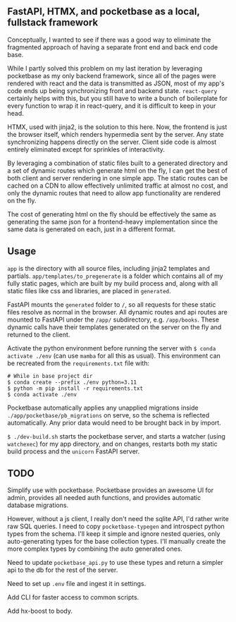 ## FastAPI, HTMX, and pocketbase as a local, fullstack framework

Conceptually, I wanted to see if there was a good way to eliminate the fragmented approach of having a separate front
end and back end code base.

While I partly solved this problem on my last iteration by leveraging pocketbase as my only backend framework, since all
of the pages were rendered with react and the data is transmitted as JSON, most of my app's code ends up being
synchronizing front and backend state. `react-query` certainly helps with this, but you still have to write a bunch of
boilerplate for every function to wrap it in react-query, and it is difficult to keep in your head.

HTMX, used with jinja2, is the solution to this here. Now, the frontend is just the browser itself, which renders
hypermedia sent by the server. Any state synchronizing happens directly on the server. Client side code is almost
entirely eliminated except for sprinkles of interactivity.

By leveraging a combination of static files built to a generated directory and a set of dynamic routes which generate
html on the fly, I can get the best of both client and server rendering in one simple app. The static routes can be
cached on a CDN to allow effectively unlimited traffic at almost no cost, and only the dynamic routes that need to allow
app functionality are rendered on the fly.

The cost of generating html on the fly should be effectively the same as generating the same json for a frontend-heavy
implementation since the same data is generated on each, just in a different format.

## Usage

`app` is the directory with all source files, including jinja2 templates and partials. `app/templates/to_pregenerate` is
a folder which contains all of my fully static pages, which are built by my build process and, along with all static
files like css and libraries, are placed in `generated`.

FastAPI mounts the `generated` folder to `/`, so all requests for these static files resolve as normal in the
browser. All dynamic routes and api routes are mounted to FastAPI under the `/app/` subdirectory, e.g. `/app/books`.
These dynamic calls have their templates generated on the server on the fly and returned to the client.

Activate the python environment before running the server with `$ conda activate ./env` (can use `mamba` for all this as usual). This environment can be recreated from the `requirements.txt` file with:

```shell
# While in base project dir
$ conda create --prefix ./env python=3.11
$ python -m pip install -r requirements.txt
$ conda activate ./env
```

Pocketbase automatically applies any unapplied migrations inside `./app/pocketbase/pb_migrations` on serve, so the schema is reflected automatically. Any prior data would need to be brought back in by import.

`$ ./dev-build.sh` starts the pocketbase server, and starts a watcher (using `watchexec`) for my app directory, and on changes, restarts
both my static build process and the `unicorn` FastAPI server.

## TODO

Simplify use with pocketbase. Pocketbase provides an awesome UI for admin, provides all needed auth functions, and
provides automatic database migrations.

However, without a js client, I really don't need the sqlite API, I'd rather write raw SQL queries. I need to
copy `pocketbase-typegen` and introspect python types from the schema. I'll keep it simple and ignore nested queries,
only auto-generating types for the base collection types. I'll manually create the more complex types by combining the
auto generated ones.

Need to update `pocketbase_api.py` to use these types and return a simpler api to the db for the rest of the server.

Need to set up `.env` file and ingest it in settings.

Add CLI for faster access to common scripts.

Add hx-boost to body.
